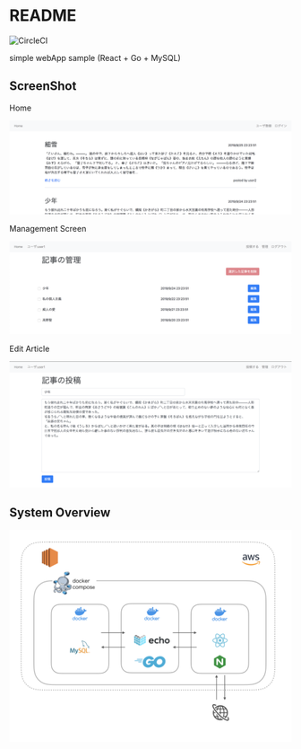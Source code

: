 # README

![CircleCI](https://img.shields.io/circleci/build/github/pokuwagata/portfolio-go-mysql-docker-webapp.svg)

simple webApp sample (React + Go + MySQL)

## ScreenShot

Home

![Top](./docs/imgs/top.png)

Management Screen

![Management](./docs/imgs/management.png)

Edit Article

![Post](./docs/imgs/post.png)

## System Overview

![System overview](./docs/imgs/overview.png)
